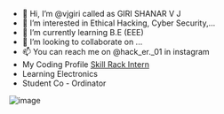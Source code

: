 - 👋 Hi, I’m @vjgiri called as GIRI SHANAR V J
- 👀 I’m interested in Ethical Hacking, Cyber Security,... 
- 🌱 I’m currently learning B.E (EEE)
- 💞️ I’m looking to collaborate on ...
- 📫 You can reach me on @hack_er._01 in instagram
- My Coding Profile <a href="http://www.skillrack.com/profile/376570/vjgiri">Skill Rack Intern</a>
- Learning Electronics
- Student Co - Ordinator
<!---
vjgiri/vjgiri is a ✨ special ✨ repository because its `README.md` (this file) appears on your GitHub profile.
You can click the Preview link to take a look at your changes.
--->
![image](https://user-images.githubusercontent.com/85032466/215314032-ce50931b-80f7-43cc-a02c-b45fd2473fc2.png)
